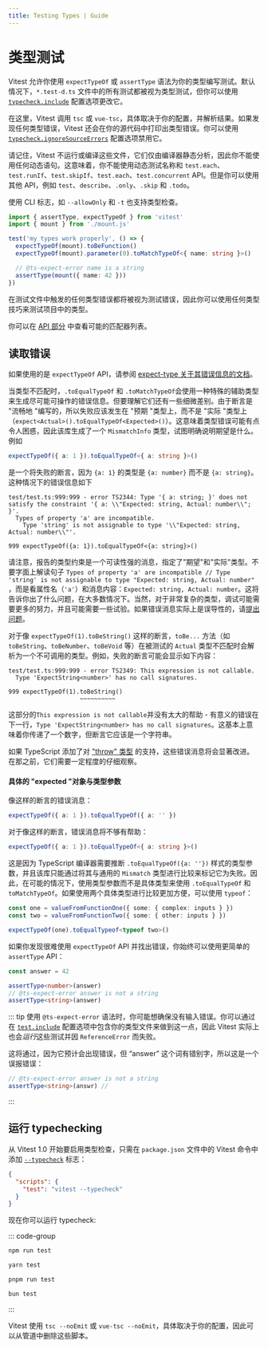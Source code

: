 ```yaml
---
title: Testing Types | Guide
---
```


# 类型测试

Vitest 允许你使用 `expectTypeOf` 或 `assertType` 语法为你的类型编写测试。默认情况下，`*.test-d.ts` 文件中的所有测试都被视为类型测试，但你可以使用 [`typecheck.include`](/config/#typecheck-include) 配置选项更改它。

在这里，Vitest 调用 `tsc` 或 `vue-tsc`，具体取决于你的配置，并解析结果。如果发现任何类型错误，Vitest 还会在你的源代码中打印出类型错误。你可以使用 [`typecheck.ignoreSourceErrors`](/config/#typecheck-ignoresourceerrors) 配置选项禁用它。

请记住，Vitest 不运行或编译这些文件，它们仅由编译器静态分析，因此你不能使用任何动态语句。这意味着，你不能使用动态测试名称和 `test.each`、`test.runIf`、`test.skipIf`、`test.each`、`test.concurrent` API。但是你可以使用其他 API，例如 `test`、`describe`、`.only`、`.skip` 和 `.todo`。

使用 CLI 标志，如 `--allowOnly` 和 `-t` 也支持类型检查。

```ts
import { assertType, expectTypeOf } from 'vitest'
import { mount } from './mount.js'

test('my types work properly', () => {
  expectTypeOf(mount).toBeFunction()
  expectTypeOf(mount).parameter(0).toMatchTypeOf<{ name: string }>()

  // @ts-expect-error name is a string
  assertType(mount({ name: 42 }))
})
```

在测试文件中触发的任何类型错误都将被视为测试错误，因此你可以使用任何类型技巧来测试项目中的类型。

你可以在 [API 部分](/api/#expecttypeof) 中查看可能的匹配器列表。

## 读取错误

如果使用的是 `expectTypeOf` API，请参阅 [expect-type 关于其错误信息的文档](https://github.com/mmkal/expect-type#error-messages)。

当类型不匹配时，`.toEqualTypeOf` 和 `.toMatchTypeOf`会使用一种特殊的辅助类型来生成尽可能可操作的错误信息。但要理解它们还有一些细微差别。由于断言是 "流畅地 "编写的，所以失败应该发生在 "预期 "类型上，而不是 "实际 "类型上（`expect<Actual>().toEqualTypeOf<Expected>()`）。这意味着类型错误可能有点令人困惑，因此该库生成了一个 `MismatchInfo` 类型，试图明确说明期望是什么。例如

```ts
expectTypeOf({ a: 1 }).toEqualTypeOf<{ a: string }>()
```

是一个将失败的断言，因为 `{a: 1}` 的类型是 `{a: number}` 而不是 `{a: string}`。 这种情况下的错误信息如下

```
test/test.ts:999:999 - error TS2344: Type '{ a: string; }' does not satisfy the constraint '{ a: \\"Expected: string, Actual: number\\"; }'.
  Types of property 'a' are incompatible.
    Type 'string' is not assignable to type '\\"Expected: string, Actual: number\\"'.

999 expectTypeOf({a: 1}).toEqualTypeOf<{a: string}>()
```

请注意，报告的类型约束是一个可读性强的消息，指定了"期望"和"实际"类型。不要字面上解读句子 `Types of property 'a' are incompatible // Type 'string' is not assignable to type "Expected: string, Actual: number"` ，而是看属性名（`'a'`）和消息内容：`Expected: string, Actual: number`。这将告诉你出了什么问题，在大多数情况下。当然，对于非常复杂的类型，调试可能需要更多的努力，并且可能需要一些试验。如果错误消息实际上是误导性的，请[提出问题](https://github.com/mmkal/expect-type)。

对于像 `expectTypeOf(1).toBeString()` 这样的断言，`toBe...` 方法（如 `toBeString`、`toBeNumber`、`toBeVoid` 等）在被测试的 `Actual` 类型不匹配时会解析为一个不可调用的类型。例如，失败的断言可能会显示如下内容：

```
test/test.ts:999:999 - error TS2349: This expression is not callable.
  Type 'ExpectString<number>' has no call signatures.

999 expectTypeOf(1).toBeString()
                    ~~~~~~~~~~
```

这部分的`This expression is not callable`并没有太大的帮助 - 有意义的错误在下一行，`Type 'ExpectString<number> has no call signatures`。这基本上意味着你传递了一个数字，但断言它应该是一个字符串。

如果 TypeScript 添加了对 ["throw" 类型](https://github.com/microsoft/TypeScript/pull/40468) 的支持，这些错误消息将会显著改进。在那之前，它们需要一定程度的仔细观察。

#### 具体的 "expected "对象与类型参数

像这样的断言的错误消息：

```ts
expectTypeOf({ a: 1 }).toEqualTypeOf({ a: '' })
```

对于像这样的断言，错误消息将不够有帮助：

```ts
expectTypeOf({ a: 1 }).toEqualTypeOf<{ a: string }>()
```

这是因为 TypeScript 编译器需要推断 `.toEqualTypeOf({a: ''})` 样式的类型参数，并且该库只能通过将其与通用的 `Mismatch` 类型进行比较来标记它为失败。因此，在可能的情况下，使用类型参数而不是具体类型来使用 `.toEqualTypeOf` 和 `toMatchTypeOf`。如果使用两个具体类型进行比较更加方便，可以使用 `typeof`：

```ts
const one = valueFromFunctionOne({ some: { complex: inputs } })
const two = valueFromFunctionTwo({ some: { other: inputs } })

expectTypeOf(one).toEqualTypeof<typeof two>()
```

如果你发现很难使用 `expectTypeOf` API 并找出错误，你始终可以使用更简单的 `assertType` API：

```ts
const answer = 42

assertType<number>(answer)
// @ts-expect-error answer is not a string
assertType<string>(answer)
```

::: tip
使用 `@ts-expect-error` 语法时，你可能想确保没有输入错误。你可以通过在 [`test.include`](/config/#include) 配置选项中包含你的类型文件来做到这一点，因此 Vitest 实际上也会*运行*这些测试并因 `ReferenceError` 而失败。

这将通过，因为它预计会出现错误，但 “answer” 这个词有错别字，所以这是一个误报错误：

```ts
// @ts-expect-error answer is not a string
assertType<string>(answr) //
```

:::

## 运行 typechecking

从 Vitest 1.0 开始要启用类型检查，只需在 `package.json` 文件中的 Vitest 命令中添加 [`--typecheck`](/config/#typecheck) 标志：

```json
{
  "scripts": {
    "test": "vitest --typecheck"
  }
}
```

现在你可以运行 typecheck:

::: code-group

```bash [npm]
npm run test
```

```bash [yarn]
yarn test
```

```bash [pnpm]
pnpm run test
```

```bash [bun]
bun test
```

:::

Vitest 使用 `tsc --noEmit` 或 `vue-tsc --noEmit`，具体取决于你的配置，因此可以从管道中删除这些脚本。
